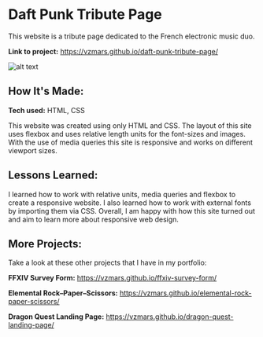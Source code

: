 # Daft Punk Tribute Page

This website is a tribute page dedicated to the French electronic music duo.

**Link to project:** https://vzmars.github.io/daft-punk-tribute-page/

![alt text](https://i.imgur.com/DKJ1xg9.png)

## How It's Made:

**Tech used:** HTML, CSS

This website was created using only HTML and CSS. The layout of this site uses flexbox and uses relative length units for the font-sizes and images. With the use of media queries this site is responsive and works on different viewport sizes.

## Lessons Learned:

I learned how to work with relative units, media queries and flexbox to create a responsive website. I also learned how to work with external fonts by importing them via CSS. Overall, I am happy with how this site turned out and aim to learn more about responsive web design.

## More Projects:

Take a look at these other projects that I have in my portfolio:

**FFXIV Survey Form:** https://vzmars.github.io/ffxiv-survey-form/

**Elemental Rock–Paper–Scissors:** https://vzmars.github.io/elemental-rock-paper-scissors/

**Dragon Quest Landing Page:** https://vzmars.github.io/dragon-quest-landing-page/
